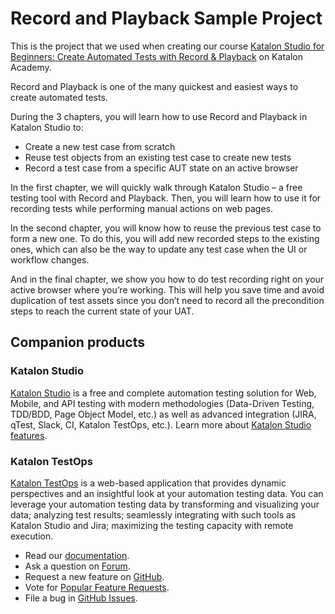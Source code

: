 # Record and Playback Sample Project

This is the project that we used when creating our course [Katalon Studio for Beginners: Create Automated Tests with Record & Playback](https://academy.katalon.com/courses/record-playback-testing/?utm_source=github&utm_medium=prj) on Katalon Academy.

Record and Playback is one of the many quickest and easiest ways to create automated tests.

During the 3 chapters, you will learn how to use Record and Playback in Katalon Studio to:

* Create a new test case from scratch
* Reuse test objects from an existing test case to create new tests
* Record a test case from a specific AUT state on an active browser

In the first chapter, we will quickly walk through Katalon Studio – a free testing tool with Record and Playback. Then, you will learn how to use it for recording tests while performing manual actions on web pages.

In the second chapter, you will know how to reuse the previous test case to form a new one. To do this, you will add new recorded steps to the existing ones, which can also be the way to update any test case when the UI or workflow changes.

And in the final chapter, we show you how to do test recording right on your active browser where you’re working. This will help you save time and avoid duplication of test assets since you don’t need to record all the precondition steps to reach the current state of your UAT.


## Companion products

### Katalon Studio
[Katalon Studio](https://www.katalon.com) is a free and complete automation testing solution for Web, Mobile, and API testing with modern methodologies (Data-Driven Testing, TDD/BDD, Page Object Model, etc.) as well as advanced integration (JIRA, qTest, Slack, CI, Katalon TestOps, etc.). Learn more about [Katalon Studio features](https://www.katalon.com/features/).

### Katalon TestOps

[Katalon TestOps](https://testops.katalon.io) is a web-based application that provides dynamic perspectives and an insightful look at your automation testing data. You can leverage your automation testing data by transforming and visualizing your data; analyzing test results; seamlessly integrating with such tools as Katalon Studio and Jira; maximizing the testing capacity with remote execution.

* Read our [documentation](https://docs.katalon.com/katalon-analytics/docs/overview.html).
* Ask a question on [Forum](https://forum.katalon.com/categories/katalon-analytics).
* Request a new feature on [GitHub](CONTRIBUTING.md).
* Vote for [Popular Feature Requests](https://github.com/katalon-analytics/katalon-analytics/issues?q=is%3Aopen+is%3Aissue+label%3Afeature-request+sort%3Areactions-%2B1-desc).
* File a bug in [GitHub Issues](https://github.com/katalon-analytics/katalon-analytics/issues).